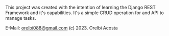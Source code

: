 This project was created with the intention of learning the Django REST Framework and it's capabilities.
It's a simple CRUD operation for and API to manage tasks.

E-Mail: orelbi088@gmail.com
(c) 2023. Orelbi Acosta

